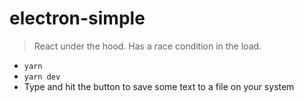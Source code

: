 # electron-simple

> React under the hood. Has a race condition in the load.

- `yarn`
- `yarn dev`
- Type and hit the button to save some text to a file on your system